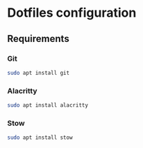 # Dotfiles configuration

## Requirements

### Git

```bash
sudo apt install git
```

### Alacritty

```bash
sudo apt install alacritty
```

### Stow

```bash
sudo apt install stow
```
